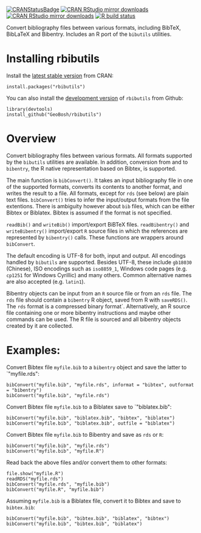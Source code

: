 [![CRANStatusBadge](http://www.r-pkg.org/badges/version/rbibutils)](https://cran.r-project.org/package=rbibutils)
[![CRAN RStudio mirror downloads](https://cranlogs.r-pkg.org/badges/rbibutils)](https://www.r-pkg.org/pkg/rbibutils)
[![CRAN RStudio mirror downloads](https://cranlogs.r-pkg.org/badges/grand-total/rbibutils?color=blue)](https://r-pkg.org/pkg/rbibutils)
[![R build status](https://github.com/GeoBosh/rbibutils/workflows/R-CMD-check/badge.svg)](https://github.com/GeoBosh/rbibutils/actions)


Convert bibliography files between various formats, including BibTeX, BibLaTeX
and Bibentry. Includes an R port of the `bibutils` utilities.


# Installing rbibutils

Install the  [latest stable version](https://cran.r-project.org/package=rbibutils) from CRAN:

    install.packages("rbibutils")

You can also install the [development version](https://github.com/GeoBosh/rbibutils) of `rbibutils` from Github:

    library(devtools)
    install_github("GeoBosh/rbibutils")



# Overview

Convert bibliography files between various formats.  All formats supported by
the `bibutils` utilities are available.  In addition, conversion from and to
`bibentry`, the R native representation based on Bibtex, is supported.

The main function is `bibConvert()`. It takes an input bibliography file in one
of the supported formats, converts its contents to another format, and writes
the result to a file. All formats, except for `rds` (see below) are plain text
files. `bibConvert()` tries to infer the input/output formats from the file
extentions. There is ambiguity however about `bib` files, which can be either
Bibtex or Biblatex. Bibtex is assumed if the format is not specified.

`readBib()` and `writeBib()` import/export BiBTeX files.  `readBibentry()` and
`writeBibentry()` import/export `R` source files in which the references are represented by
`bibentry()` calls. These functions are wrappers around `bibConvert`.

The default encoding is UTF-8 for both, input and output. All encodings handled
by `bibutils` are supported. Besides UTF-8, these include `gb18030` (Chinese),
ISO encodings such as `iso8859_1`, Windows code pages (e.g. `cp1251` for Windows
Cyrillic) and many others. Common alternative names are also accepted
(e.g. `latin1`).

Bibentry objects can be input from an `R` source file or from an `rds` file. The
`rds` file should contain a `bibentry` R object, saved from R with `saveRDS()`.
The `rds` format is a compressed binary format`. Alternatively, an R source file
containing one or more bibentry instructions and maybe other commands can be used.
The R file is sourced and all bibentry objects created by it are collected. 



# Examples:

Convert Bibtex file `myfile.bib` to a `bibentry` object and save the latter to
`"myfile.rds":

    bibConvert("myfile.bib", "myfile.rds", informat = "bibtex", outformat = "bibentry")
    bibConvert("myfile.bib", "myfile.rds")

Convert Bibtex file `myfile.bib` to a Biblatex save to `"biblatex.bib":

    bibConvert("myfile.bib", "biblatex.bib", "bibtex", "biblatex")
    bibConvert("myfile.bib", "biblatex.bib", outfile = "biblatex")

Convert Bibtex file `myfile.bib` to Bibentry and save as `rds` or `R`:

    bibConvert("myfile.bib", "myfile.rds")
    bibConvert("myfile.bib", "myfile.R")

Read back the above files and/or convert them to other formats:

    file.show("myfile.R")
    readRDS("myfile.rds")
    bibConvert("myfile.rds", "myfile.bib")
    bibConvert("myfile.R", "myfile.bib")


Assuming `myfile.bib` is a Biblatex file, convert it to Bibtex and save to  `bibtex.bib`:

    bibConvert("myfile.bib", "bibtex.bib", "biblatex", "bibtex")
    bibConvert("myfile.bib", "bibtex.bib", "biblatex")
